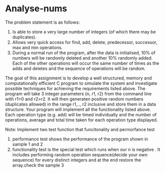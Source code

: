 # Analyse-nums
The problem statement is as follows:
1. Is able to store a very large number of integers (of which there may be duplicates).
2. Allows very quick access for find, add, delete, predecessor, successor, max and min operations.
3. During a normal run of the program, after the data is initialised, 10% of numbers will be randomly deleted and another 10% randomly added. Each of the other operations will occur the same number of times as the adds and deletes and the sequence of operations will be random.

The goal of this assignment is to develop a well structured, memory and computationally efficient C program to simulate the system and investigate possible techniques for achieving the requirements listed above. The program will take 3 integer parameters (n, r1, r2) from the command line with r1>0 and r2>r2. It will then generaten positive random numbers (duplicates allowed) in the range r1,.., r2 inclusive and store them in a data structure. Your program will implement all the functionality listed above. Each operation type (e.g. add) will be timed individually and the number of operations, average and total time taken for each operation type displayed.

Note:
Implement two test function that funcitonality and permorfance test
1. performance test shows the performance of the program shown in sample 1 and 2
2. functionality test is the special test which runs when our n is negative . It includes performing random operation sequence(decide your own sequence) for every distinct integers and at the end restore the array.check the sample 3

